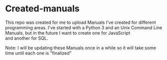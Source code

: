 # Created-manuals
This repo was created for me to upload Manuals I've created for different programming areas.
I've started with a Python 3 and an Unix Command Line Manuals, but in the future I want to create one for JavaScript \
and another for SQL.

Note: I will be updating these Manuals once in a while so it will take some time until each one is "finalized"
